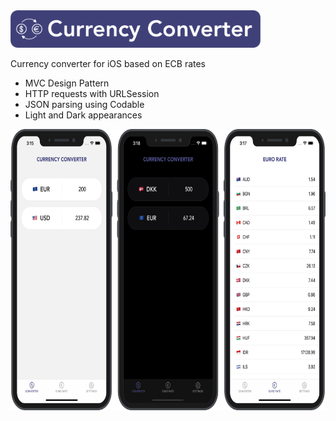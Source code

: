 <img src="https://github.com/robertpinl/CurrencyConverter/blob/main/ReadmeAssets/CurrencyConverterLogo.png" width="" height="60"/>

Currency converter for iOS based on ECB rates
* MVC Design Pattern
* HTTP requests with URLSession
* JSON parsing using Codable
* Light and Dark appearances

<img src="https://github.com/robertpinl/CurrencyConverter/blob/main/ReadmeAssets/CurrencyConverterScreenshot.png" width="" height="450"/>
